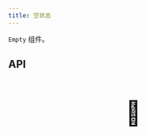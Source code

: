 ```yaml
---
title: 空状态
---
```


`Empty` 组件。

## API

<div style="padding: 40px 0;font-size: 48px; text-align: center;">🚧</div>
